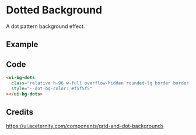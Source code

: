 # Dotted Background

A dot pattern background effect.

<script setup>
import './dots';
</script>

## Example

<ui-bg-dots class="relative h-96 w-full overflow-hidden rounded-lg border border-gray-200" style="--dot-bg-color: #f5f5f5"></ui-bg-dots>

## Code

```html
<ui-bg-dots
  class="relative h-96 w-full overflow-hidden rounded-lg border border-gray-200"
  style="--dot-bg-color: #f5f5f5"
></ui-bg-dots>
```

## Credits

https://ui.aceternity.com/components/grid-and-dot-backgrounds

